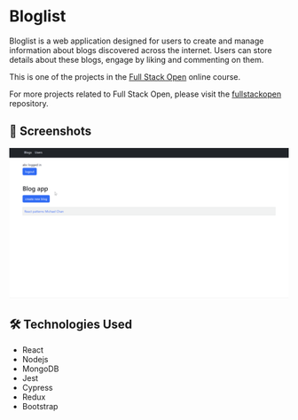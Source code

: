 # Bloglist

Bloglist is a web application designed for users to create and manage information about blogs discovered across the internet. Users can store details about these blogs, engage by liking and commenting on them.

This is one of the projects in the [Full Stack Open](https://fullstackopen.com/en/) online course.

For more projects related to Full Stack Open, please visit the [fullstackopen](https://github.com/wengcychan/fullstackopen.git) repository.


## 📸 Screenshots

![Screenshot Bloglist](./images/bloglist.gif)

## 🛠️ Technologies Used

- React
- Nodejs
- MongoDB
- Jest
- Cypress
- Redux
- Bootstrap
